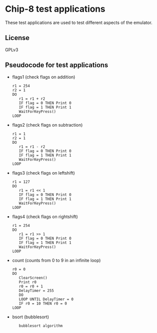 # Chip-8 test applications

These test applications are used to test different aspects of the emulator.

## License

GPLv3

## Pseudocode for test applications

- flags1 (check flags on addition)

   ```
   r1 = 254 
   r2 = 1 
   DO 
      r1 = r1 + r2 
      IF flag = 0 THEN Print 0 
      IF flag = 1 THEN Print 1 
      WaitForKeyPress() 
   LOOP 
   ```

- flags2 (check flags on subtraction)

   ```
   r1 = 1
   r2 = 1 
   DO 
      r1 = r1 - r2 
      IF flag = 0 THEN Print 0 
      IF flag = 1 THEN Print 1 
      WaitForKeyPress() 
   LOOP
   ```

- flags3 (check flags on leftshift)

   ```
   r1 = 127
   DO 
      r1 = r1 << 1 
      IF flag = 0 THEN Print 0 
      IF flag = 1 THEN Print 1 
      WaitForKeyPress() 
   LOOP 
   ```

- flags4 (check flags on rightshift)

   ```
   r1 = 254
   DO 
      r1 = r1 >> 1 
      IF flag = 0 THEN Print 0 
      IF flag = 1 THEN Print 1 
      WaitForKeyPress() 
   LOOP 
   ```

- count (counts from 0 to 9 in an infinite loop)

   ```
   r0 = 0
   DO 
      ClearScreen()
      Print r0
      r0 = r0 + 1
      DelayTimer = 255
      DO
      LOOP UNTIL DelayTimer = 0
      IF r0 = 10 THEN r0 = 0
   LOOP 
   ```

- bsort (bubblesort)

   ```
      bubblesort algorithm
   ```
